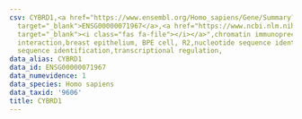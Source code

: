 ```yaml
---
csv: CYBRD1,<a href="https://www.ensembl.org/Homo_sapiens/Gene/Summary?db=core;g=ENSG00000071967"
  target="_blank">ENSG00000071967</a>,<a href="https://www.ncbi.nlm.nih.gov/pubmed/22863008"
  target="_blank"><i class="fas fa-file"></i></a>",chromatin immunoprecipitation assay,direct
  interaction,breast epithelium, BPE cell, R2,nucleotide sequence identification,nucleotide
  sequence identification,transcriptional regulation,
data_alias: CYBRD1
data_id: ENSG00000071967
data_numevidence: 1
data_species: Homo sapiens
data_taxid: '9606'
title: CYBRD1
---
```

